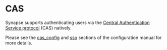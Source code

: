 # CAS

Synapse supports authenticating users via the [Central Authentication
Service protocol](https://en.wikipedia.org/wiki/Central_Authentication_Service)
(CAS) natively.

Please see the [cas_config](Synapse%20Docs%20-%20EN/usage/configuration/config_documentation.md#cas_config) and [sso](Synapse%20Docs%20-%20EN/usage/configuration/config_documentation.md#sso)
sections of the configuration manual for more details.